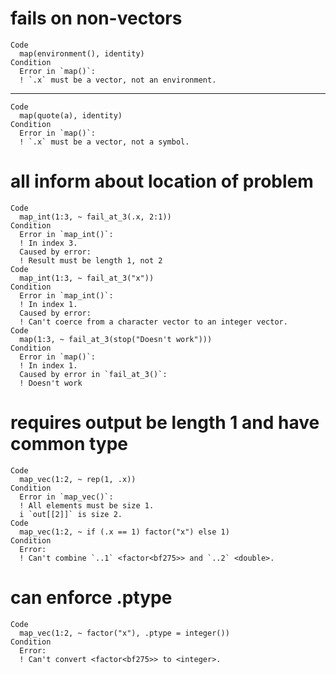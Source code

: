 # fails on non-vectors

    Code
      map(environment(), identity)
    Condition
      Error in `map()`:
      ! `.x` must be a vector, not an environment.

---

    Code
      map(quote(a), identity)
    Condition
      Error in `map()`:
      ! `.x` must be a vector, not a symbol.

# all inform about location of problem

    Code
      map_int(1:3, ~ fail_at_3(.x, 2:1))
    Condition
      Error in `map_int()`:
      ! In index 3.
      Caused by error:
      ! Result must be length 1, not 2
    Code
      map_int(1:3, ~ fail_at_3("x"))
    Condition
      Error in `map_int()`:
      ! In index 1.
      Caused by error:
      ! Can't coerce from a character vector to an integer vector.
    Code
      map(1:3, ~ fail_at_3(stop("Doesn't work")))
    Condition
      Error in `map()`:
      ! In index 1.
      Caused by error in `fail_at_3()`:
      ! Doesn't work

# requires output be length 1 and have common type

    Code
      map_vec(1:2, ~ rep(1, .x))
    Condition
      Error in `map_vec()`:
      ! All elements must be size 1.
      i `out[[2]]` is size 2.
    Code
      map_vec(1:2, ~ if (.x == 1) factor("x") else 1)
    Condition
      Error:
      ! Can't combine `..1` <factor<bf275>> and `..2` <double>.

# can enforce .ptype

    Code
      map_vec(1:2, ~ factor("x"), .ptype = integer())
    Condition
      Error:
      ! Can't convert <factor<bf275>> to <integer>.

